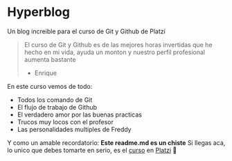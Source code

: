 # Hyperblog
Un blog increible para el curso de Git y Github de Platzi
> El curso de Git y Github es de las mejores horas invertidas que he hecho en mi vida, ayuda un monton y nuestro perfil profesional aumenta bastante
>  - Enrique

En este curso vemos de todo:
- Todos los comando de Git
- El flujo de trabajo de Github
- El verdadero amor por las buenas practicas
- Trucos muy locos con el profesor
- Las personalidades multiples de Freddy

Y como un amable recordatorio: **Este readme.md es un chiste** Si llegas aca, lo unico que debes tomarte en serio, es el [curso](https://platzi.com/clases/git-github/ "curso") en [Platzi](http://platzi.com/c/enez "Platzi") 💚
